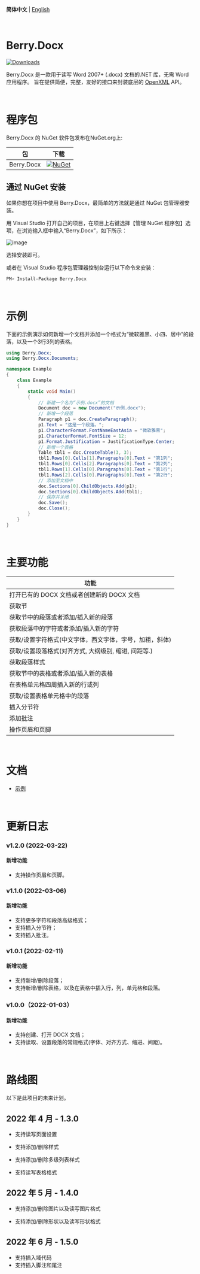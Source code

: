 **简体中文** | [English](./README.md)

<br/>

# Berry.Docx

[![Downloads](https://img.shields.io/nuget/dt/Berry.Docx.svg)](https://www.nuget.org/packages/Berry.Docx)

Berry.Docx 是一款用于读写 Word 2007+ (.docx) 文档的.NET 库，无需 Word 应用程序。 旨在提供简便，完整，友好的接口来封装底层的 [OpenXML](https://github.com/OfficeDev/Open-XML-SDK) API。

<br/>

# 程序包

Berry.Docx 的 NuGet 软件包发布在NuGet.org上:

| 包         | 下载                                                         |
| ---------- | ------------------------------------------------------------ |
| Berry.Docx | [![NuGet](https://img.shields.io/nuget/v/Berry.Docx.svg)](https://www.nuget.org/packages/Berry.Docx) |

## 通过 NuGet 安装

如果你想在项目中使用 Berry.Docx，最简单的方法就是通过 NuGet 包管理器安装。

用 Visual Studio 打开自己的项目，在项目上右键选择【管理 NuGet 程序包】选项，在浏览输入框中输入“Berry.Docx”，如下所示：

![image](https://theyangfan.github.io/wiki/Berry.Docx/images/01.png)

选择安装即可。

或者在 Visual Studio 程序包管理器控制台运行以下命令来安装：

```sh
PM> Install-Package Berry.Docx
```

<br/>

# 示例



下面的示例演示如何新增一个文档并添加一个格式为“微软雅黑、小四、居中”的段落，以及一个3行3列的表格。

```c#
using Berry.Docx;
using Berry.Docx.Documents;

namespace Example
{
    class Example
    {
        static void Main()
        {
			// 新建一个名为“示例.docx”的文档
            Document doc = new Document("示例.docx");
			// 新增一个段落
            Paragraph p1 = doc.CreateParagraph();
            p1.Text = "这是一个段落。";
            p1.CharacterFormat.FontNameEastAsia = "微软雅黑";
            p1.CharacterFormat.FontSize = 12;
            p1.Format.Justification = JustificationType.Center;
			// 新增一个表格
            Table tbl1 = doc.CreateTable(3, 3);
            tbl1.Rows[0].Cells[1].Paragraphs[0].Text = "第1列";
            tbl1.Rows[0].Cells[2].Paragraphs[0].Text = "第2列";
            tbl1.Rows[1].Cells[0].Paragraphs[0].Text = "第1行";
            tbl1.Rows[2].Cells[0].Paragraphs[0].Text = "第2行";
			// 添加至文档中
            doc.Sections[0].ChildObjects.Add(p1);
            doc.Sections[0].ChildObjects.Add(tbl1);
			// 保存并关闭
            doc.Save();
            doc.Close();
        } 
    }
}
```

<br/>

# 主要功能

| 功能                                                    |
| ------------------------------------------------------- |
| 打开已有的 DOCX 文档或者创建新的 DOCX 文档              |
| 获取节                                                  |
| 获取节中的段落或者添加/插入新的段落                     |
| 获取段落中的字符或者添加/插入新的字符                   |
| 获取/设置字符格式(中文字体，西文字体，字号，加粗，斜体) |
| 获取/设置段落格式(对齐方式, 大纲级别, 缩进, 间距等.)    |
| 获取段落样式                                            |
| 获取节中的表格或者添加/插入新的表格                     |
| 在表格单元格四周插入新的行或列                          |
| 获取/设置表格单元格中的段落                             |
| 插入分节符                                              |
| 添加批注                                                |
| 操作页眉和页脚                                          |

<br/>

# 文档

- [示例](https://theyangfan.github.io/wiki/Berry.Docx/examples/ParagraphExample.html)

<br/>

# 更新日志

### v1.2.0 (2022-03-22)

#### 新增功能

- 支持操作页眉和页脚。

### v1.1.0 (2022-03-06)

#### 新增功能

- 支持更多字符和段落高级格式；
- 支持插入分节符；
- 支持插入批注。

### v1.0.1 (2022-02-11)

#### 新增功能

- 支持新增/删除段落；
- 支持新增/删除表格，以及在表格中插入行，列，单元格和段落。

### v1.0.0（2022-01-03）

#### 新增功能

- 支持创建、打开 DOCX 文档；
- 支持读取、设置段落的常规格式(字体、对齐方式、缩进、间距)。

<br/>

# 路线图

以下是此项目的未来计划。

## 2022 年 4 月 - 1.3.0

- 支持读写页面设置
- 支持添加/删除样式
- 支持添加/删除多级列表样式

- 支持读写表格格式

## 2022 年 5 月 - 1.4.0

- 支持添加/删除图片以及读写图片格式

- 支持添加/删除形状以及读写形状格式

## 2022 年 6 月 - 1.5.0

- 支持插入域代码
- 支持插入脚注和尾注

